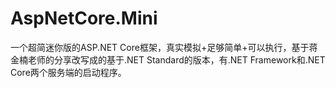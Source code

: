 # AspNetCore.Mini
一个超简迷你版的ASP.NET Core框架，真实模拟+足够简单+可以执行，基于蒋金楠老师的分享改写成的基于.NET Standard的版本，有.NET Framework和.NET Core两个服务端的启动程序。
